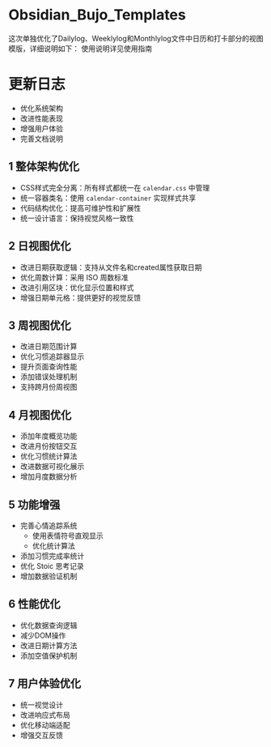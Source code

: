 # Obsidian_Bujo_Templates

这次单独优化了Dailylog、Weeklylog和Monthlylog文件中日历和打卡部分的视图模版，详细说明如下：
使用说明详见使用指南
# 更新日志
- 优化系统架构
- 改进性能表现
- 增强用户体验
- 完善文档说明

## 1 整体架构优化
- CSS样式完全分离：所有样式都统一在 `calendar.css` 中管理
- 统一容器类名：使用 `calendar-container` 实现样式共享
- 代码结构优化：提高可维护性和扩展性
- 统一设计语言：保持视觉风格一致性

## 2 日视图优化
- 改进日期获取逻辑：支持从文件名和created属性获取日期
- 优化周数计算：采用 ISO 周数标准
- 改进引用区块：优化显示位置和样式
- 增强日期单元格：提供更好的视觉反馈

## 3 周视图优化
- 改进日期范围计算
- 优化习惯追踪器显示
- 提升页面查询性能
- 添加错误处理机制
- 支持跨月份周视图

## 4 月视图优化
- 添加年度概览功能
- 改进月份按钮交互
- 优化习惯统计算法
- 改进数据可视化展示
- 增加月度数据分析

## 5 功能增强
- 完善心情追踪系统
  - 使用表情符号直观显示
  - 优化统计算法
- 添加习惯完成率统计
- 优化 Stoic 思考记录
- 增加数据验证机制

## 6 性能优化
- 优化数据查询逻辑
- 减少DOM操作
- 改进日期计算方法
- 添加空值保护机制

## 7 用户体验优化
- 统一视觉设计
- 改进响应式布局
- 优化移动端适配
- 增强交互反馈


